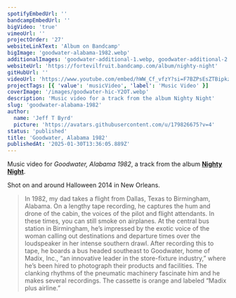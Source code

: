 ```yaml
---
spotifyEmbedUrl: ''
bandcampEmbedUrl: ''
bigVideo: 'true'
vimeoUrl: ''
projectOrder: '27'
websiteLinkText: 'Album on Bandcamp'
bigImage: 'goodwater-alabama-1982.webp'
additionalImages: 'goodwater-additional-1.webp, goodwater-additional-2.webp'
websiteUrl: 'https://fortevilfruit.bandcamp.com/album/nighty-night'
gitHubUrl: ''
videoUrl: 'https://www.youtube.com/embed/hWW_Cf_vfzY?si=F7BZPsEsZTBipkzI'
projectTags: [{ 'value': 'musicVideo', 'label': 'Music Video' }]
coverImage: '/images/goodwater-hic-Y2OT.webp'
description: 'Music video for a track from the album Nighty Night'
slug: 'goodwater-alabama-1982'
author:
  name: 'Jeff T Byrd'
  picture: 'https://avatars.githubusercontent.com/u/179826675?v=4'
status: 'published'
title: 'Goodwater, Alabama 1982'
publishedAt: '2025-01-30T13:36:05.889Z'
---
```


Music video for _Goodwater, Alabama 1982_, a track from the album [**Nighty Night**](https://fortevilfruit.bandcamp.com/album/nighty-night).

Shot on and around Halloween 2014 in New Orleans.

> In 1982, my dad takes a flight from Dallas, Texas to Birmingham, Alabama. On a lengthy tape recording, he captures the hum and drone of the cabin, the voices of the pilot and flight attendants. In these times, you can still smoke on airplanes. At the central bus station in Birmingham, he’s impressed by the exotic voice of the woman calling out destinations and departure times over the loudspeaker in her intense southern drawl. After recording this to tape, he boards a bus headed southeast to Goodwater, home of Madix, Inc., “an innovative leader in the store-fixture industry,” where he’s been hired to photograph their products and facilities. The clanking rhythms of the pneumatic machinery fascinate him and he makes several recordings. The cassette is orange and labeled “Madix plus airline.”
